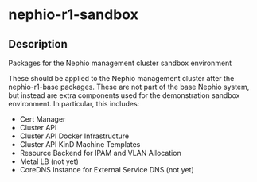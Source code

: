 # nephio-r1-sandbox

## Description
Packages for the Nephio management cluster sandbox environment

These should be applied to the Nephio management cluster after the
nephio-r1-base packages. These are not part of the base Nephio system, but
instead are extra components used for the demonstration sandbox environment. In
particular, this includes:

- Cert Manager
- Cluster API
- Cluster API Docker Infrastructure
- Cluster API KinD Machine Templates
- Resource Backend for IPAM and VLAN Allocation
- Metal LB (not yet)
- CoreDNS Instance for External Service DNS (not yet)
